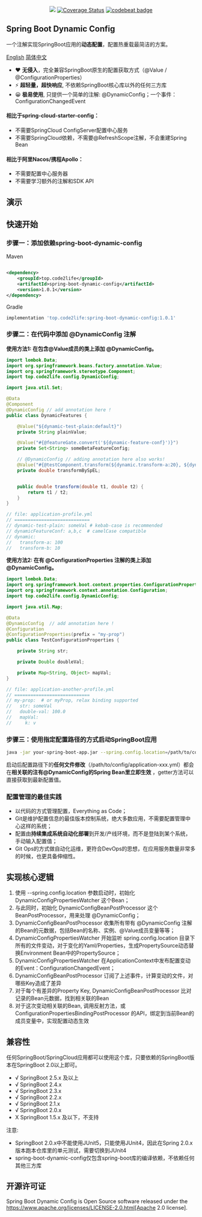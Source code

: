 <p align="center">
<a href="https://github.com/code2life/spring-boot-dynamic-config"><img src="https://github.com/code2life/spring-boot-dynamic-config/actions/workflows/gradle.yml/badge.svg" /></a>
<a href="https://codecov.io/gh/code2life/spring-boot-dynamic-config/"><img src="https://img.shields.io/codecov/c/github/code2life/spring-boot-dynamic-config/main.svg" alt="Coverage Status"></a>
<a href="https://codebeat.co/projects/github-com-code2life-spring-boot-dynamic-config-main"><img alt="codebeat badge" src="https://codebeat.co/badges/ea7b2127-62f3-45f4-9f38-55f8203c0121" /></a>
</p>

## Spring Boot Dynamic Config

一个注解实现SpringBoot应用的**动态配置**，配置热重载最简洁的方案。

[English](https://github.com/Code2Life/spring-boot-dynamic-config/blob/main/README.md) [简体中文](https://github.com/Code2Life/spring-boot-dynamic-config/blob/main/README-zh.md)

- :heart: **无侵入**，完全兼容SpringBoot原生的配置获取方式（@Value / @ConfigurationProperties）
- :zap: **超轻量，超快响应**, 不依赖SpringBoot核心库以外的任何三方库
- :grinning: **极易使用**, 只提供一个简单的注解: @DynamicConfig；一个事件：ConfigurationChangedEvent

#### 相比于spring-cloud-starter-config：

- 不需要SpringCloud ConfigServer配置中心服务
- 不需要SpringCloud依赖，不需要@RefreshScope注解，不会重建Spring Bean

#### 相比于阿里Nacos/携程Apollo：

- 不需要配置中心服务器
- 不需要学习额外的注解和SDK API

## 演示

## 快速开始

### 步骤一：添加依赖spring-boot-dynamic-config

Maven

```xml

<dependency>
    <groupId>top.code2life</groupId>
    <artifactId>spring-boot-dynamic-config</artifactId>
    <version>1.0.1</version>
</dependency>
```

Gradle

```groovy
implementation 'top.code2life:spring-boot-dynamic-config:1.0.1'
```

### 步骤二：在代码中添加 @DynamicConfig 注解

**使用方法1: 在包含@Value成员的类上添加 @DynamicConfig。**

```java
import lombok.Data;
import org.springframework.beans.factory.annotation.Value;
import org.springframework.stereotype.Component;
import top.code2life.config.DynamicConfig;

import java.util.Set;

@Data
@Component
@DynamicConfig // add annotation here !
public class DynamicFeatures {

    @Value("${dynamic-test-plain:default}")
    private String plainValue;

    @Value("#{@featureGate.convert('${dynamic-feature-conf}')}")
    private Set<String> someBetaFeatureConfig;

    // @DynamicConfig // adding annotation here also works!
    @Value("#{@testComponent.transform(${dynamic.transform-a:20}, ${dynamic.transform-b:10})} ")
    private double transformBySpEL;


    public double transform(double t1, double t2) {
        return t1 / t2;
    }
}

// file: application-profile.yml
// ============================
// dynamic-test-plain: someVal # kebab-case is recommended
// dynamicFeatureConf: a,b,c  # camelCase compatible
// dynamic:
//   transform-a: 100
//   transform-b: 10
```

**使用方法2: 在有 @ConfigurationProperties 注解的类上添加 @DynamicConfig。**

```java
import lombok.Data;
import org.springframework.boot.context.properties.ConfigurationProperties;
import org.springframework.context.annotation.Configuration;
import top.code2life.config.DynamicConfig;

import java.util.Map;

@Data
@DynamicConfig  // add annotation here !
@Configuration
@ConfigurationProperties(prefix = "my-prop")
public class TestConfigurationProperties {

    private String str;

    private Double doubleVal;

    private Map<String, Object> mapVal;
}

// file: application-another-profile.yml
// ============================
// my-prop:  # or myProp, relax binding supported 
//   str: someVal
//   double-val: 100.0
//   mapVal:
//     k: v
```

### 步骤三：使用指定配置路径的方式启动SpringBoot应用

```bash
java -jar your-spring-boot-app.jar --spring.config.location=/path/to/config
```

启动后配置路径下的**任何文件修改**（/path/to/config/application-xxx.yml）都会在**相关联的注有@DynamicConfig的Spring Bean里立即生效**
，getter方法可以直接获取到最新配置值。

### 配置管理的最佳实践

- 以代码的方式管理配置，Everything as Code；
- Git是维护配置信息的最佳版本控制系统，绝大多数应用，不需要配置管理中心这样的系统；
- 配置由**持续集成系统自动化部署**到开发/产线环境，而不是登陆到某个系统，手动输入配置值；
- Git Ops的方式做自动化运维，更符合DevOps的思想，在应用服务数量非常多的时候，也更具备伸缩性。

## 实现核心逻辑

1. 使用 --spring.config.location 参数启动时，初始化 DynamicConfigPropertiesWatcher 这个Bean；
2. 与此同时，初始化 DynamicConfigBeanPostProcessor 这个BeanPostProcessor，用来处理 @DynamicConfig；
3. DynamicConfigBeanPostProcessor 收集所有带有 @DynamicConfig 注解的Bean的元数据，包括Bean的名称、实例、@Value成员变量等等；
4. DynamicConfigPropertiesWatcher 开始监听 spring.config.location
   目录下所有的文件变动，对于变化的Yaml/Properties，生成PropertySource动态替换Environment Bean中的PropertySource；
5. DynamicConfigPropertiesWatcher 在ApplicationContext中发布配置变动的Event：ConfigurationChangedEvent；
6. DynamicConfigBeanPostProcessor 订阅了上述事件，计算变动的文件，对哪些Key造成了差异
7. 对于每个有差异的Property Key, DynamicConfigBeanPostProcessor 比对记录的Bean元数据，找到相关联的Bean
8. 对于这次变动相关联的Bean, 调用反射方法，或 ConfigurationPropertiesBindingPostProcessor 的API，绑定到当前Bean的成员变量中，实现配置动态生效

## 兼容性

任何SpringBoot/SpringCloud应用都可以使用这个库，只要依赖的SpringBoot版本在SpringBoot 2.0以上即可。

- √ SpringBoot 2.5.x 及以上
- √ SpringBoot 2.4.x
- √ SpringBoot 2.3.x
- √ SpringBoot 2.2.x
- √ SpringBoot 2.1.x
- √ SpringBoot 2.0.x
- X SpringBoot 1.5.x 及以下，不支持

注意:

- SpringBoot 2.0.x中不能使用JUnit5，只能使用JUnit4，因此在Spring 2.0.x版本跑本仓库里的单元测试，需要切换到JUnit4
- spring-boot-dynamic-config仅包含spring-boot库的编译依赖，不依赖任何其他三方库

## 开源许可证

Spring Boot Dynamic Config is Open Source software released under
the https://www.apache.org/licenses/LICENSE-2.0.html[Apache 2.0 license].
